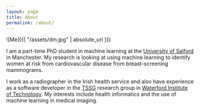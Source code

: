 ```yaml
---
layout: page
title: About
permalink: /about/
---
```


![Me]({{ "/assets/dm.jpg" | absolute_url }})

I am a part-time PhD student in machine learning at the [University of Salford](https://www.salford.ac.uk/research/health-sciences/research-groups/diagnostic-imaging) in Manchester. My research is looking at using machine learning to identify women at risk from cardiovascular disease from breast-screening mammograms.

I work as a radiographer in the Irish health service and also have experience as a software developer in the [TSSG](https://www.tssg.org/) research group in [Waterford Institute of Technology](https://www.wit.ie). My interests include health informatics and the use of machine learning in medical imaging.
